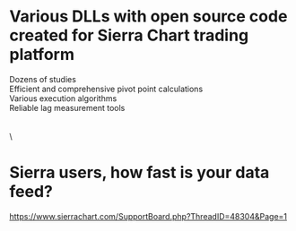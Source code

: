 # Various DLLs with open source code created for Sierra Chart trading platform
Dozens of studies  
Efficient and comprehensive pivot point calculations  
Various execution algorithms  
Reliable lag measurement tools  
\
\
\
# Sierra users, how fast is your data feed?
https://www.sierrachart.com/SupportBoard.php?ThreadID=48304&Page=1

